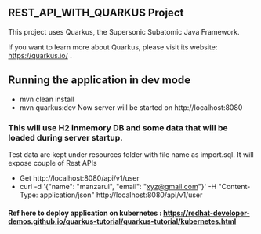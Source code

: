 ## REST_API_WITH_QUARKUS Project

This project uses Quarkus, the Supersonic Subatomic Java Framework.

If you want to learn more about Quarkus, please visit its website: https://quarkus.io/ .

## Running the application in dev mode
 * mvn clean install
 * mvn quarkus:dev
 Now server will be started on http://localhost:8080
 
 ### This will use H2 inmemory DB and some data that will be loaded during server startup. 
 Test data are kept under resources folder with file name as import.sql. 
  It will expose couple of Rest APIs
 * Get http://localhost:8080/api/v1/user
 *  curl -d '{"name": "manzarul", "email": "xyz@gmail.com"}' -H "Content-Type: application/json" http://localhost:8080/api/v1/user

#### Ref here to deploy application on kubernetes : **https://redhat-developer-demos.github.io/quarkus-tutorial/quarkus-tutorial/kubernetes.html**
 
